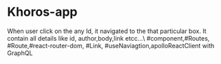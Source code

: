 # Khoros-app
When user click on the any Id, it navigated to the that particular box. It contain all details like id, author,body,link etcc...\\
#component,#Routes, #Route,#react-router-dom, #Link, #useNaviagtion,apolloReactClient with GraphQL
